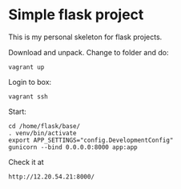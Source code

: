 # Simple flask project

This is my personal skeleton for flask projects.

Download and unpack.
Change to folder and do:

	vagrant up

Login to box:

	vagrant ssh

Start:

	cd /home/flask/base/ 
	. venv/bin/activate
	export APP_SETTINGS="config.DevelopmentConfig"
	gunicorn --bind 0.0.0.0:8000 app:app
	
Check it at 

	http://12.20.54.21:8000/
